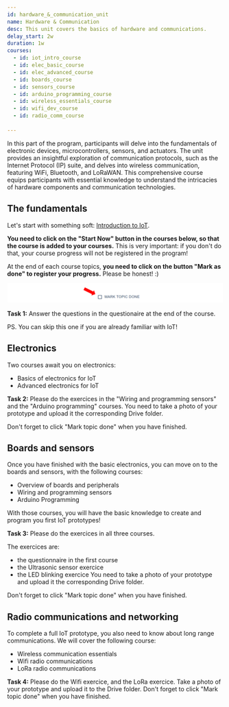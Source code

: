 ```yaml
---
id: hardware_&_communication_unit
name: Hardware & Communication
desc: This unit covers the basics of hardware and communications.
delay_start: 2w
duration: 1w
courses:
  - id: iot_intro_course
  - id: elec_basic_course
  - id: elec_advanced_course
  - id: boards_course
  - id: sensors_course
  - id: arduino_programming_course
  - id: wireless_essentials_course
  - id: wifi_dev_course
  - id: radio_comm_course
  
---
```


<!-- ![hardware](img/hardware.jpg) -->

In this part of the program, participants will delve into the fundamentals of electronic devices, microcontrollers, sensors, and actuators. The unit provides an insightful exploration of communication protocols, such as the Internet Protocol (IP) suite, and delves into wireless communication, featuring WiFi, Bluetooth, and LoRaWAN. This comprehensive course equips participants with essential knowledge to understand the intricacies of hardware components and communication technologies.

## The fundamentals

Let's start with something soft: [Introduction to IoT](/courses/aOJfma3yr1Q). 

**You need to click on the "Start Now" button in the courses below, so that the course is added to your courses.**
This is very important: if you don't do that, your course progress will not be registered in the program!

At the end of each course topics, **you need to click on the button "Mark as done" to register your progress.**
Please be honest! :)

![mark](img/mark.png)

<alert type='success'><b>Task 1:</b> Answer the questions in the questionaire at the end of the course.</alert>

PS. You can skip this one if you are already familiar with IoT!

## Electronics

Two courses await you on electronics:
- Basics of electronics for IoT
- Advanced electronics for IoT

<alert type='success'><b>Task 2:</b> 
Please do the exercices in the "Wiring and programming sensors" and the "Arduino programming" courses.
You need to take a photo of your prototype and upload it the corresponding Drive folder.
</alert>

Don't forget to click "Mark topic done" when you have finished.

## Boards and sensors

Once you have finished with the basic electronics, you can move on to the boards and sensors, with the following courses:
- Overview of boards and peripherals
- Wiring and programming sensors
- Arduino Programming

With those courses, you will have the basic knowledge to create and program you first IoT prototypes!

<alert type='success'><b>Task 3:</b> Please do the exercices in all three courses.</alert>

The exercices are:
- the questionnaire in the first course
- the Ultrasonic sensor exercice
- the LED blinking exercice
You need to take a photo of your prototype and upload it the corresponding Drive folder.

Don't forget to click "Mark topic done" when you have finished.

## Radio communications and networking

To complete a full IoT prototype, you also need to know about long range communications.
We will cover the following course:
- Wireless communication essentials
- Wifi radio communications
- LoRa radio communications

<alert type='success'><b>Task 4:</b> Please do the Wifi exercice, and the LoRa exercice. Take a photo of your prototype and upload it to the Drive folder.</alert>
Don't forget to click "Mark topic done" when you have finished.


